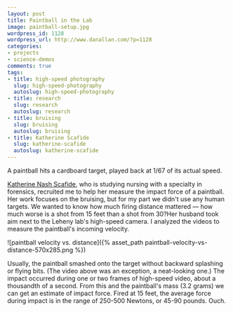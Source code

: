 ```yaml
---
layout: post
title: Paintball in the Lab
image: paintball-setup.jpg
wordpress_id: 1128
wordpress_url: http://www.danallan.com/?p=1128
categories:
- projects
- science-demos
comments: true
tags:
- title: high-speed photography
  slug: high-speed-photography
  autoslug: high-speed-photography
- title: research
  slug: research
  autoslug: research
- title: bruising
  slug: bruising
  autoslug: bruising
- title: Katherine Scafide
  slug: katherine-scafide
  autoslug: katherine-scafide
---
```

A paintball hits a cardboard target, played back at 1/67 of its actual speed.

[Katherine Nash Scafide](http://explore.georgetown.edu/people/nashk/), who is studying nursing with a specialty in forensics, recruited me to help her measure the impact force of a paintball. Her work focuses on the bruising, but for my part we didn't use any human targets. We wanted to know how much firing distance mattered — how much worse is a shot from 15 feet than a shot from 30?Her husband took aim next to the Leheny lab's high-speed camera. I analyzed the videos to measure the paintball's incoming velocity.

![paintball velocity vs. distance]({% asset_path paintball-velocity-vs-distance-570x285.png %})

Usually, the paintball smashed onto the target without backward splashing or flying bits. (The video above was an exception, a neat-looking one.) The impact occurred during one or two frames of high-speed video, about a thousandth of a second. From this and the paintball's mass (3.2 grams) we can get an estimate of impact force. Fired at 15 feet, the average force during impact is in the range of 250-500 Newtons, or 45-90 pounds. Ouch.
